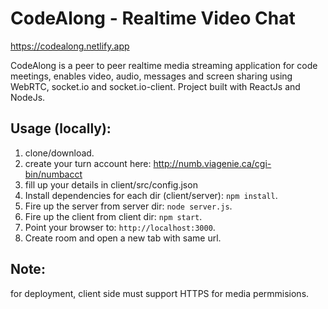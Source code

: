 # CodeAlong - Realtime Video Chat  

https://codealong.netlify.app

CodeAlong is a peer to peer realtime media streaming application for code meetings, enables video, audio, messages and screen sharing using WebRTC, socket.io and socket.io-client.
Project built with ReactJs and NodeJs.


## Usage (locally):

1. clone/download.
2. create your turn account here:  http://numb.viagenie.ca/cgi-bin/numbacct
3. fill up your details in client/src/config.json
4. Install dependencies for each dir (client/server): `npm install`.
5. Fire up the server from server dir: `node server.js`.
6. Fire up the client from client dir: `npm start`.
7. Point your browser to: `http://localhost:3000`.
8. Create room and open a new tab with same url.

## Note:
for deployment, client side must support HTTPS for media permmisions.

